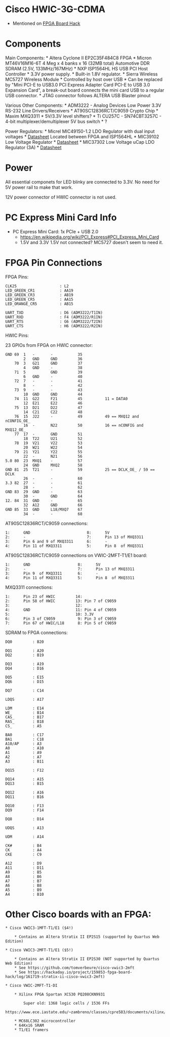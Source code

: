 
# Cisco HWIC-3G-CDMA


* Mentioned on [FPGA Board Hack](https://hackaday.io/project/159853-fpga-board-hack)

# Components

Main Components:
    * Altera Cyclone II EP2C35F484C8 FPGA
    * Micron MT46V16M16-6T 4 Meg x 4 banks x 16 (32MB total) Automotive DDR SDRAM (2.5V, 133MHz/167MHz)
    * NXP ISP1564HL HS USB PCI Host Controller
        * 3.3V power supply.
        * Built-in 1.8V regulator.
    * Sierra Wireless MC5727 Wireless Module
        * Controlled by host over USB
        * Can be replaced by "Mini PCI-E to USB3.0 PCI Express Adapter Card PCI-E to USB 3.0 Expansion Card", a break-out 
          board connects the mini card USB to a regular USB connector.
    * JTAG connector follows ALTERA USB Blaster pinout

Various Other Components:
    * ADM3222 - Analog Devices Low Power 3.3V RS-232 Line Drivers/Receivers
    * AT90SC12836RCT/C9059 Crypto Chip
    * Maxim MXQ3311 
        * 5V/3.3V level shifters?
    * Ti CU257C - SN74CBT3257C - 4-bit multiplexer/demultiplexer 5V bus switch
        * ?

Power Regulators:
    * Micrel MIC49150-1.2 LDO Regulator with dual input voltages
        * [Datasheet](http://ww1.microchip.com/downloads/en/DeviceDoc/mic49150.pdf) Located between FPGA and ISP1564HL 
    * MIC39102 Low Voltage Regulator
        * [Datasheet](http://ww1.microchip.com/downloads/en/DeviceDoc/20005834A.pdf)
    * MIC37302 Low Voltage uCap LDO Regulator (3A)
        * [Datasheet](http://ww1.microchip.com/downloads/en/DeviceDoc/MIC37300-01-02-03-3.0A-Low-Voltage-microCap-LDO-Regulator-DS20006169A.pdf)

# Power 

All essential componets for LED blinky are connected to 3.3V. No need for 5V power rail to make that work.

12V power connector of HWIC connector is not used.

# PC Express Mini Card Info

* PC Express Mini Card: 1x PCIe + USB 2.0 
    * https://en.wikipedia.org/wiki/PCI_Express#PCI_Express_Mini_Card
    * 1.5V and 3.3V
        1.5V not connected? MC5727 doesn't seem to need it.

# FPGA Pin Connections

FPGA Pins:

```
CLK25                   : L2
LED_GREEN_CR1           : AA19
LED_GREEN_CR3           : AB19
LED_GREEN_CR5           : AA15
LED_ORANGE_CR5          : AB15

UART_TXD                : D6 (ADM3222/T1IN)
UART_RXD                : F4 (ADM3222/R1IN)
UART_RTS                : G6 (ADM3222/T2IN)
UART_CTS                : H6 (ADM3222/R2IN)
```

HWIC Pins:

23 GPIOs from FPGA on HWIC connector:

```
GND	69	1	-	    -	        35
		2	GND	    GND	        36
	70	3	G21     GND	        37
		4   GND	    -  	        38
	71	5		    GND	        39
		6	GND	    -	        40
	72	7	-	    -	        41
		8	-	    -	        42
	73	9	-	    -	        43
		10	GND	    GND	        44
	74	11  G22	    F21	        45          11 = DATA0
		12	E21	    E22	        46
	75	13	D21     D22	        47
		14	C21     C22	        48
	76	15	J22     -  	        49          49 == MXQ12 and nCONFIG_OE_
		16	-  	    N22	        50          16 == nCONFIG and MXQ12_OE_
	77	17	-	    GND	        51
		18	T22	    U21	        52
	78	19	V21	    V22	        53
		20	W21	    W22	        54
	79	21	Y21	    Y22	        55
		22	-	    N21	        56
5.0	80	23	MXQ1    -	        57
		24	GND	    MXQ2	    58
GND	81	25	T21	    -	        59          25 == DCLK_OE_ / 59 == DCLK
		26	-  	    -  	        60
3.3	82	27	-  	    -  	        61
		28	-  	    -           62
GND	83	29	GND	    -  	        63
		30	-  	    GND	        64
12.	84	31	GND	    -  	        65
		32	A12	    GND	        66
GND	85	33	GND	    L18/MXQ7    67
		34	-   	-	        68
```

AT90SC12836RCT/C9059 connections:
```
1:      GND                         8:      5V
2:      -                           7:      Pin 13 of MXQ3311
3:      Pin 6 and 9 of MXQ3311      6:      -
4:      Pin 11 of MXQ3311           5:      Pin 8  of MXQ3311
```

AT90SC12836RCT/C9059 connections on VWIC-2MFT-T1/E1 board:
```
1:      GND                     8:      5V
2:      -                       7:      Pin 13 of MXQ3311
3:      Pin 9  of MXQ3311       6:      -
4:      Pin 11 of MXQ3311       5:      Pin 8  of MXQ3311
```

MXQ3311 connections:
```
1:      Pin 23 of HWIC         14:
2:      Pin 58 of HWIC         13: Pin 7 of C9059
3:                             12: 
4:      GND                    11: Pin 4 of C9059
5:                             10: 3.3V
6:      Pin 3 of C9059          9: Pin 3 of C9059
7:      Pin 67 of HWIC/L18      8: Pin 5 of C9059
```

SDRAM to FPGA connections:
```
DQ0         : B20
                            
DQ1         : A20
DQ2         : B19

DQ3         : A19
DQ4         : D16

DQ5         : E15
DQ6         : D15

DQ7         : C14

LDQS        : A17

LDM         : E14
WE_         : B14
CAS_        : B17
RAS_        : B18
CS_         : A5

BA0         : C17
BA1         : C18
A10/AP      : A3
A0          : A10
A1          : A9
A2          : A7
A3          : B11

DQ15        : F12

DQ14        : A15
DQ13        : B15

DQ12        : A16
DQ11        : B16

DQ10        : F13
DQ9         : F14

DQ8         : D14

UDQS        : A13

UDM         : A14

CK#         : B4
CK          : A4
CKE         : C9

A12         : D9
A11         : D11
A9          : B5
A8          : B6
A7          : B7
A6          : B8
A5          : B9
A4          : B10
```


# Other Cisco boards with an FPGA: 

    * Cisco VWIC3-1MFT-T1/E1 ($4!)

        * Contains an Altera Stratix II EP2S15 (supported by Quartus Web Edition)

    * Cisco VWIC3-2MFT-T1/E1 ($5!)

        * Contains an Altera Stratix II EP2S30 (NOT supported by Quartus Web Edition)
        * See https://github.com/tomverbeure/cisco-vwic3-2mft
        * See https://hackaday.io/project/159853-fpga-board-hack/log/161719-stratix-ii-cisco-vwic3-2mft)

    * Cisco VWIC-2MFT-T1-DI 

        * Xilinx FPGA Spartan XCS30 PQ208CKN9931

            Super old: 1368 logic cells / 1536 FFs
            https://www.ece.iastate.edu/~zambreno/classes/cpre583/documents/xilinx/ds060.pdf

        * MC68LC302 microcontroller
        * 64Kx16 SRAM
        * T1/E1 framers




